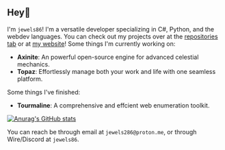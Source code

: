## Hey👋
I'm `jewels86`! I'm a versatile developer specializing in C#, Python, and the webdev languages. 
You can check out my projects over at the [repositories tab](https://github.com/jewels86?tab=repositories) or at [my website](https://jewels86.me)!
Some things I'm currently working on:
- **Axinite**: An powerful open-source engine for advanced celestial mechanics.
- **Topaz**: Effortlessly manage both your work and life with one seamless platform.

Some things I've finished:
- **Tourmaline**: A comprehensive and effcient web enumeration toolkit.

[![Anurag's GitHub stats](https://github-readme-stats.vercel.app/api?username=jewels86&show_icons=true&theme=radical)](https://github.com/anuraghazra/github-readme-stats)

You can reach be through email at `jewels286@proton.me`, or through Wire/Discord at `jewels86`.
